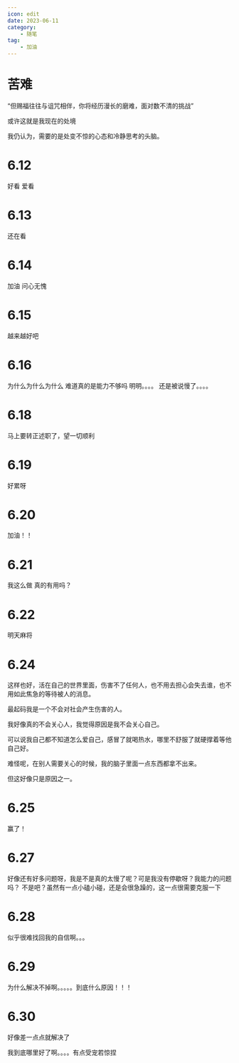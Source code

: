 ```yaml
---
icon: edit
date: 2023-06-11
category:
    - 随笔
tag:
    - 加油
---
```


# 苦难

“但赐福往往与诅咒相伴，你将经历漫长的磨难，面对数不清的挑战”

或许这就是我现在的处境

我仍认为，需要的是处变不惊的心态和冷静思考的头脑。

# 6.12
好看  爱看

# 6.13
还在看

# 6.14
加油 问心无愧

# 6.15
越来越好吧

# 6.16
为什么为什么为什么  难道真的是能力不够吗
明明。。。。
还是被说慢了。。。。

# 6.18
马上要转正述职了，望一切顺利

# 6.19
好累呀

# 6.20
加油！！

# 6.21
我这么做  真的有用吗？

# 6.22
明天麻将

# 6.24
这样也好，活在自己的世界里面，伤害不了任何人，也不用去担心会失去谁，也不用如此焦急的等待被人的消息。

最起码我是一个不会对社会产生伤害的人。

我好像真的不会关心人，我觉得原因是我不会关心自己。

可以说我自己都不知道怎么爱自己，感冒了就喝热水，哪里不舒服了就硬撑着等他自己好。

难怪呢，在别人需要关心的时候，我的脑子里面一点东西都拿不出来。

但这好像只是原因之一。

# 6.25
赢了！

# 6.27
好像还有好多问题呀，我是不是真的太慢了呢？可是我没有停歇呀？我能力的问题吗？
不是吧？虽然有一点小磕小碰，还是会很急躁的，这一点很需要克服一下

# 6.28
似乎很难找回我的自信啊。。。

# 6.29
为什么解决不掉啊。。。。。到底什么原因！！！

# 6.30
好像差一点点就解决了

我到底哪里好了啊。。。。有点受宠若惊捏
